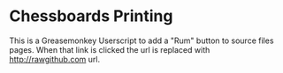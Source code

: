Chessboards Printing
====================

This is a Greasemonkey Userscript to add a "Rum" button to source files pages. When that link is clicked the url is replaced with http://rawgithub.com url.